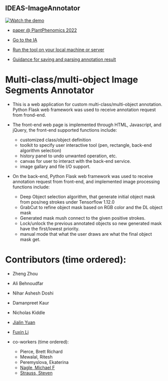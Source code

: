 ## IDEAS-ImageAnnotator
[![Watch the demo](https://i.ytimg.com/vi/9Nu74INL5CA/hqdefault.jpg)](https://www.youtube.com/watch?v=9Nu74INL5CA&feature=youtu.be)

+ [paper @ PlantPhenomics 2022](https://spj.science.org/doi/10.34133/2022/9893639?permanently=true)

+ [Go to the IA](https://ideas.eecs.oregonstate.edu/)


+ [Run the tool on your local machine or server](runLocally.md)

+ [Guidance for saving and parsing annotation result](afterAnnotation.md)

# Multi-class/multi-object Image Segments Annotator
+ This is a web application for custom multi-class/multi-object annotation. Python Flask web framework was used to receive annotation request from frond-end. 
+ The front-end web page is implemented through HTML, Javascript, and jQuery, the front-end supported functions include:
    - customized class/object definition
    - toolkit to specify user interactive tool (pen, rectangle, back-end algorithm selection)
    - history panel to undo unwanted operation, etc.
    - canvas for user to interact with the back-end service.
    - image gallary and file I/O support.

+ On the back-end, Python Flask web framework was used to receive annotation request from front-end, and implemented image processing functions include:
    - Deep Object selection algorithm, that generate initial object mask from pos/neg strokes under Tensorflow 1.12.0
    - GrabCut to refine object mask based on RGB color and the DL object mask
    - Generated mask mush connect to the given positive strokes.
    - Lock/unlock the previous annotated objects so new generated mask have the first/lowest priority.
    - manual mode that what the user draws are what the final object mask get.

# Contributors (time ordered):
- Zheng Zhou
- Ali Behnoudfar
- Nihar Ashesh Doshi
- Damanpreet Kaur
- Nicholas Kiddle
- [Jialin Yuan](https://jia2lin3yuan1.github.io/)
- [Fuxin Li](https://web.engr.oregonstate.edu/~lif/)

- co-workers (time ordered):
    + Pierce, Brett Richard
    + Mewalal, Ritesh
    + Peremyslova, Ekaterina
    + [Nagle, Michael F](https://directory.forestry.oregonstate.edu/people/nagle-michael)
    + [Strauss, Steven](https://directory.forestry.oregonstate.edu/people/strauss-steven)
